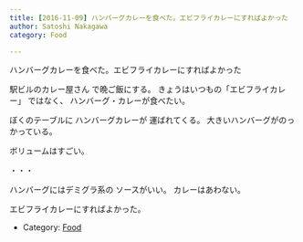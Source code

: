 ```yaml
---
title: [2016-11-09] ハンバーグカレーを食べた。エビフライカレーにすればよかった
author: Satoshi Nakagawa
category: Food

---
```


ハンバーグカレーを食べた。エビフライカレーにすればよかった

 駅ビルのカレー屋さん で晩ご飯にする。
きょうはいつもの「エビフライカレー」
ではなく、
ハンバーグ・カレーが食べたい。

 ぼくのテーブルに
ハンバーグカレーが
運ばれてくる。
大きいハンバーグがのっかっている。

 ボリュームはすごい。

 ・・・

 ハンバーグにはデミグラ系の
ソースがいい。
カレーはあわない。

 エビフライカレーにすればよかった。

- Category: [Food](https://merapano.github.io/categories.html#Food)

